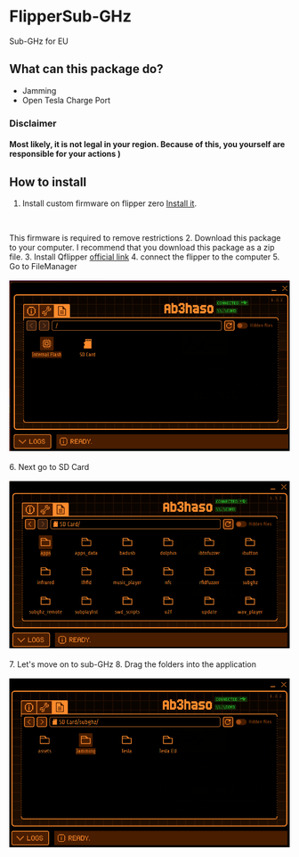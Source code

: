 # FlipperSub-GHz
Sub-GHz for EU
## What can this package do?
- Jamming
- Open Tesla Charge Port

### Disclaimer
#### Most likely, it is not legal in your region. Because of this, you yourself are responsible for your actions )


## How to install

1. Install custom firmware on flipper zero <a href='https://github.com/DarkFlippers/unleashed-firmware/releases' >Install it</a>.
<br>

This firmware is required to remove restrictions
2. Download this package to your computer. I recommend that you download this package as a zip file.
3. Install Qflipper <a href='https://flipperzero.one/update'>official link</a>
4. connect the flipper to the computer
5. Go to FileManager
<br /><br/>
![Screenshot](Sub-GHz/Screen1.png)
<br /><br/>
6. Next go to SD Card
<br /><br/>
![Screenshot](Sub-GHz/Screen2.png)
<br /><br/>
7. Let's move on to sub-GHz
8. Drag the folders into the application
<br /><br/>
![Screenshot](Sub-GHz/Screen3.png)